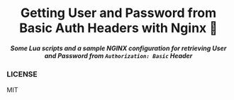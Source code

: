 <h1 align="center">Getting User and Password from Basic Auth Headers with Nginx 📃  </h1>

<h5 align="center">Some Lua scripts and a sample NGINX configuration for retrieving User and Password from <code>Authorization: Basic</code> Header</h5>


### LICENSE

MIT
